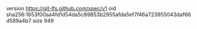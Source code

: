 version https://git-lfs.github.com/spec/v1
oid sha256:1653f00aa4fd1d54da5c89853b2955afda5ef7f46a723955043daf66d589a4b7
size 949
